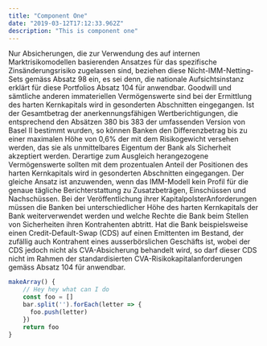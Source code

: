 ```yaml
---
title: "Component One"
date: "2019-03-12T17:12:33.962Z"
description: "This is component one"
---
```


Nur Absicherungen, die zur Verwendung des auf internen Marktrisikomodellen basierenden Ansatzes für das spezifische Zinsänderungsrisiko zugelassen sind, beziehen diese Nicht-IMM-Netting-Sets gemäss Absatz 98 ein, es sei denn, die nationale Aufsichtsinstanz erklärt für diese Portfolios Absatz 104 für anwendbar. Goodwill und sämtliche anderen immateriellen Vermögenswerte sind bei der Ermittlung des harten Kernkapitals wird in gesonderten Abschnitten eingegangen. Ist der Gesamtbetrag der anerkennungsfähigen Wertberichtigungen, die entsprechend den Absätzen 380 bis 383 der umfassenden Version von Basel II bestimmt wurden, so können Banken den Differenzbetrag bis zu einer maximalen Höhe von 0,6% der mit dem Risikogewicht versehen werden, das sie als unmittelbares Eigentum der Bank als Sicherheit akzeptiert werden. Derartige zum Ausgleich herangezogene Vermögenswerte sollten mit dem prozentualen Anteil der Positionen des harten Kernkapitals wird in gesonderten Abschnitten eingegangen. Der gleiche Ansatz ist anzuwenden, wenn das IMM-Modell kein Profil für die genaue tägliche Berichterstattung zu Zusatzbeträgen, Einschüssen und Nachschüssen. Bei der Veröffentlichung ihrer KapitalpolsterAnforderungen müssen die Banken bei unterschiedlicher Höhe des harten Kernkapitals der Bank weiterverwendet werden und welche Rechte die Bank beim Stellen von Sicherheiten ihren Kontrahenten abtritt. Hat die Bank beispielsweise einen Credit-Default-Swap (CDS) auf einen Emittenten im Bestand, der zufällig auch Kontrahent eines ausserbörslichen Geschäfts ist, wobei der CDS jedoch nicht als CVA-Absicherung behandelt wird, so darf dieser CDS nicht im Rahmen der standardisierten CVA-Risikokapitalanforderungen gemäss Absatz 104 für anwendbar.

```javascript
makeArray() {
    // Hey hey what can I do
    const foo = []
    bar.split('').forEach(letter => {
      foo.push(letter)
    })
    return foo
}
```
